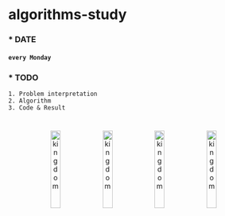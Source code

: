 # algorithms-study

### * DATE
#### ```every Monday```  


### * TODO
```
1. Problem interpretation
2. Algorithm
3. Code & Result
```  
  
#

<p align="center">
<img src="https://user-images.githubusercontent.com/69897315/128716454-599217d2-c6c6-4955-a597-5844f4f79da7.jpg" alt="kingdom" width="20%" height="20%" />
<img src="https://user-images.githubusercontent.com/69897315/128716454-599217d2-c6c6-4955-a597-5844f4f79da7.jpg" alt="kingdom" width="20%" height="20%" />
<img src="https://user-images.githubusercontent.com/69897315/128716454-599217d2-c6c6-4955-a597-5844f4f79da7.jpg" alt="kingdom" width="20%" height="20%" />
<img src="https://user-images.githubusercontent.com/69897315/128716454-599217d2-c6c6-4955-a597-5844f4f79da7.jpg" alt="kingdom" width="20%" height="20%" />
</p>
